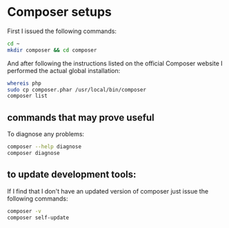 # Composer setups

First I issued the following commands:

```bash
cd ~
mkdir composer && cd composer
```

And after following the instructions listed on the official Composer website I performed the actual global installation:

```bash
whereis php
sudo cp composer.phar /usr/local/bin/composer
composer list
```

## commands that may prove useful

To diagnose any problems:

```bash
composer --help diagnose
composer diagnose
```

## to update development tools:

If I find that I don't have an updated version of composer just issue the following commands:

```bash
composer -v
composer self-update
```
